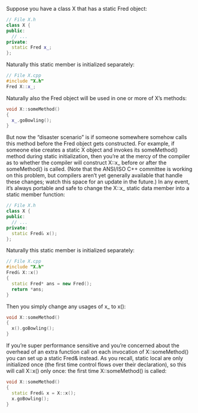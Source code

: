 Suppose you have a class X that has a static Fred object:
```c++
// File X.h
class X {
public:
  // ...
private:
  static Fred x_;
};
```
Naturally this static member is initialized separately:
```c++
// File X.cpp
#include "X.h"
Fred X::x_;
```

Naturally also the Fred object will be used in one or more of X’s methods:
```c++
void X::someMethod()
{
  x_.goBowling();
}
```

But now the “disaster scenario” is if someone somewhere somehow calls this method before the Fred object gets constructed. For example, if someone else creates a static X object and invokes its someMethod() method during static initialization, then you’re at the mercy of the compiler as to whether the compiler will construct X::x_ before or after the someMethod() is called. (Note that the ANSI/ISO C++ committee is working on this problem, but compilers aren’t yet generally available that handle these changes; watch this space for an update in the future.)
In any event, it’s always portable and safe to change the X::x_ static data member into a static member function:
```c++
// File X.h
class X {
public:
  // ...
private:
  static Fred& x();
};
```
Naturally this static member is initialized separately:
```c++
// File X.cpp
#include "X.h"
Fred& X::x()
{
  static Fred* ans = new Fred();
  return *ans;
}
```
Then you simply change any usages of x_ to x():
```c++
void X::someMethod()
{
  x().goBowling();
}

```
If you’re super performance sensitive and you’re concerned about the overhead of an extra function call on each invocation of X::someMethod() you can set up a static Fred& instead. As you recall, static local are only initialized once (the first time control flows over their declaration), so this will call X::x() only once: the first time X::someMethod() is called:
```c++
void X::someMethod()
{
  static Fred& x = X::x();
  x.goBowling();
}
```
